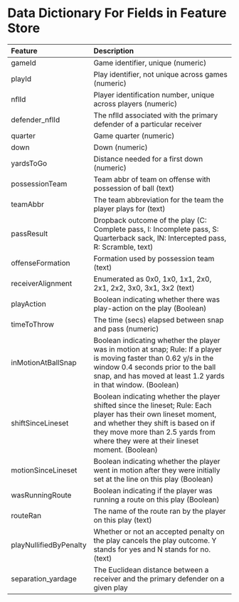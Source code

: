 # Data Dictionary For Fields in Feature Store



| Feature                        | Description
| :------------------------------| :----------
| gameId                         | Game identifier, unique (numeric)
| playId                         | Play identifier, not unique across games (numeric)
| nflId                          | Player identification number, unique across players (numeric)
| defender_nflId                 | The nflId associated with the primary defender of a particular receiver
| quarter                        | Game quarter (numeric)
| down                           | Down (numeric)
| yardsToGo                      | Distance needed for a first down (numeric)
| possessionTeam                 | Team abbr of team on offense with possession of ball (text)
| teamAbbr                       | The team abbreviation for the team the player plays for (text)
| passResult                     | Dropback outcome of the play (C: Complete pass, I: Incomplete pass, S: Quarterback sack, IN: Intercepted pass, R: Scramble, text)
| offenseFormation               | Formation used by possession team (text)
| receiverAlignment              | Enumerated as 0x0, 1x0, 1x1, 2x0, 2x1, 2x2, 3x0, 3x1, 3x2 (text)
| playAction                     | Boolean indicating whether there was play-action on the play (Boolean)
| timeToThrow                    | The time (secs) elapsed between snap and pass (numeric)
| inMotionAtBallSnap             | Boolean indicating whether the player was in motion at snap; Rule: If a player is moving faster than 0.62 y/s in the window 0.4 seconds prior to the ball snap, and has moved at least 1.2 yards in that window. (Boolean)
| shiftSinceLineset              | Boolean indicating whether the player shifted since the lineset; Rule: Each player has their own lineset moment, and whether they shift is based on if they move more than 2.5 yards from where they were at their lineset moment. (Boolean)
| motionSinceLineset             | Boolean indicating whether the player went in motion after they were initially set at the line on this play (Boolean)
| wasRunningRoute                | Boolean indicating if the player was running a route on this play (Boolean)
| routeRan                       | The name of the route ran by the player on this play (text)
| playNullifiedByPenalty         | Whether or not an accepted penalty on the play cancels the play outcome. Y stands for yes and N stands for no. (text)
| separation_yardage             | The Euclidean distance between a receiver and the primary defender on a given play
